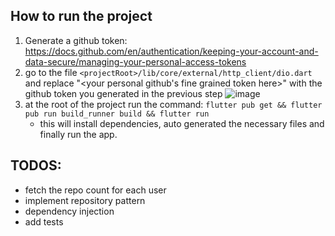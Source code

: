 ## How to run the project
1. Generate a github token: https://docs.github.com/en/authentication/keeping-your-account-and-data-secure/managing-your-personal-access-tokens
2. go to the file `<projectRoot>/lib/core/external/http_client/dio.dart` and replace "<your personal github's fine grained token here>" with the github token you generated in the previous step
  ![image](https://github.com/WnATechLabs/phononxgit/assets/105955914/75532da5-dce5-4295-9448-59b0b36bcefe)
3. at the root of the project run the command: `flutter pub get && flutter pub run build_runner build && flutter run`
   * this will install dependencies, auto generated the necessary files and finally run the app.



## TODOS:
* fetch the repo count for each user
* implement repository pattern
* dependency injection
* add tests

